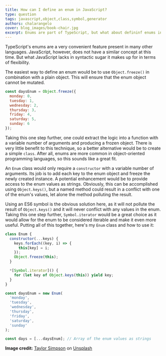 ```yaml
---
title: How can I define an enum in JavaScript?
type: question
tags: javascript,object,class,symbol,generator
authors: chalarangelo
cover: blog_images/book-chair.jpg
excerpt: Enums are part of TypeScript, but what about defininf enums in plain old JavaScript? Here are a few way you can do that.
---
```


TypeScript's enums are a very convenient feature present in many other languages. JavaScript, however, does not have a similar concept at this time. But what JavaScript lacks in syntactic sugar it makes up for in terms of flexibility.

The easiest way to define an enum would be to use `Object.freeze()` in combination with a plain object. This will ensure that the enum object cannot be mutated.

```js
const daysEnum = Object.freeze({
  monday: 0,
  tuesday: 1,
  wednesday: 2,
  thursday: 3,
  friday: 4,
  saturday: 5,
  sunday: 6
});
```

Taking this one step further, one could extract the logic into a function with a variable number of arguments and producing a frozen object. There is very little benefit to this technique, so a better alternative would be to create a simple `class`. After all, enums are more common in object-oriented programming languages, so this sounds like a great fit.

An `Enum` class would only require a `constructor` with a variable number of arguments. Its job is to add each key to the enum object and freeze the newly created instance. A potential enhancement would be to provide access to the enum values as strings. Obviously, this can be accomplished using `Object.keys()`, but a named method could result in a conflict with one of the enum's values, let alone the method polluting the result.

Using an ES6 symbol is the obvious solution here, as it will not pollute the result of `Object.keys()` and it will never conflict with any values in the enum. Taking this one step further, `Symbol.iterator` would be a great choice as it would allow for the enum to be considered iterable and make it even more useful. Putting all of this together, here's my `Enum` class and how to use it:

```js
class Enum {
  constructor(...keys) {
    keys.forEach((key, i) => {
      this[key] = i;
    });
    Object.freeze(this);
  }

  *[Symbol.iterator]() {
    for (let key of Object.keys(this)) yield key;
  }
}

const daysEnum = new Enum(
  'monday',
  'tuesday',
  'wednesday',
  'thursday',
  'friday',
  'saturday',
  'sunday'
);

const days = [...daysEnum]; // Array of the enum values as strings
```

**Image credit:** [Taylor Simpson](https://unsplash.com/@taylorgsimpson?utm_source=unsplash&utm_medium=referral&utm_content=creditCopyText) on [Unsplash](https://unsplash.com?utm_source=unsplash&utm_medium=referral&utm_content=creditCopyText)
